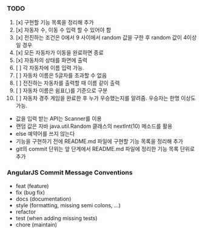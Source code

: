 ### TODO

1. [x] 구현할 기능 목록을 정리해 추가
2. [x] 자동자 수, 이동 수 입력 할 수 있어야 함
3. [x] 전진하는 조건은 0에서 9 사이에서 random 값을 구한 후 random 값이 4이상일 경우
4. [x] 모든 자동차가 이동을 완료하면 종료
5. [x] 자동차의 상태를 화면에 출력
6. [ ] 각 자동차에 이름 입력 가능.
7. [ ] 자동차 이름은 5글자를 초과할 수 없음
8. [ ] 전진하는 자동차를 출력할 때 이름 같이 출력
9. [ ] 자동차 이름은 쉼표(,)를 기준으로 구분
10. [ ] 자동차 경주 게임을 완료한 후 누가 우승했는지를 알려줌. 우승자는 한명 이상도 가능.

- 값을 입력 받는 API는 Scanner를 이용
- 랜덤 값은 자바 java.util.Random 클래스의 nextInt(10) 메소드를 활용
- else 예약어를 쓰지 않는다
- 기능을 구현하기 전에 README.md 파일에 구현할 기능 목록을 정리해 추가
- git의 commit 단위는 앞 단계에서 README.md 파일에 정리한 기능 목록 단위로 추가

### AngularJS Commit Message Conventions

* feat (feature)
* fix (bug fix)
* docs (documentation)
* style (formatting, missing semi colons, …)
* refactor
* test (when adding missing tests)
* chore (maintain)
